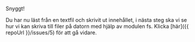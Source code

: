 Snyggt!

Du har nu läst från en textfil och skrivit ut innehållet, i nästa steg ska vi se hur vi kan skriva till filer på datorn med hjälp av modulen fs. Klicka [här]({{ repoUrl }}/issues/5) för att gå vidare.